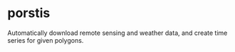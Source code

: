 # porstis
Automatically download remote sensing and weather data, and  create time series for given polygons.
